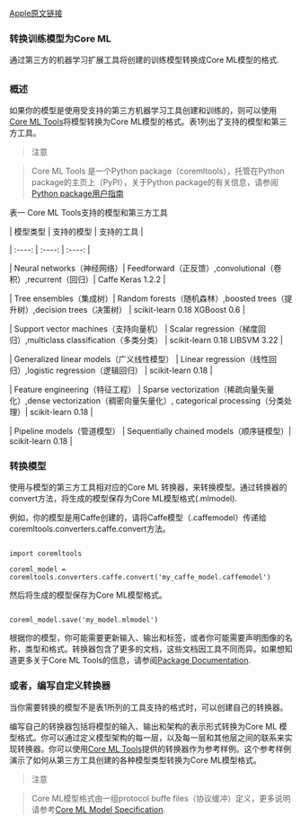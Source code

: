 [Apple原文链接](https://developer.apple.com/documentation/coreml/converting_trained_models_to_core_ml)



### 转换训练模型为Core ML

通过第三方的机器学习扩展工具将创建的训练模型转换成Core ML模型的格式.

##  

### 概述

如果你的模型是使用受支持的第三方机器学习工具创建和训练的，则可以使用[Core ML Tools](https://pypi.python.org/pypi/coremltools)将模型转换为Core ML模型的格式。表1列出了支持的模型和第三方工具。

> 注意

> Core ML Tools 是一个Python package（coremltools），托管在Python package的主页上（PyPI），关于Python package的有关信息，请参阅[Python package用户指南](https://packaging.python.org/)



表一 Core ML Tools支持的模型和第三方工具    



|  模型类型  |  支持的模型  |  支持的工具  |

 | :----:   | :----: | :----: |

| Neural networks（神经网络）|	Feedforward（正反馈）,convolutional（卷积）,recurrent（回归）| Caffe  Keras 1.2.2 |


| Tree ensembles（集成树）| Random forests（随机森林）,boosted trees（提升树）,decision trees（决策树） | scikit-learn 0.18 XGBoost 0.6 | 


| Support vector machines（支持向量机） |  Scalar regression（梯度回归）,multiclass classification（多类分类） | scikit-learn 0.18 LIBSVM 3.22 |


| Generalized linear models（广义线性模型） |  Linear regression（线性回归）,logistic regression（逻辑回归） |  scikit-learn 0.18 |


| Feature engineering（特征工程） |  Sparse vectorization（稀疏向量矢量化）,dense vectorization（稠密向量矢量化）, categorical processing（分类处理）|  scikit-learn 0.18 |


| Pipeline models（管道模型） | Sequentially chained models（顺序链模型）|  scikit-learn 0.18 |



### 转换模型

使用与模型的第三方工具相对应的Core ML 转换器，来转换模型。通过转换器的convert方法，将生成的模型保存为Core ML模型格式(.mlmodel).

例如，你的模型是用Caffe创建的，请将Caffe模型（.caffemodel）传递给coremltools.converters.caffe.convert方法。

```

import coremltools

coreml_model = coremltools.converters.caffe.convert('my_caffe_model.caffemodel')

```

然后将生成的模型保存为Core ML模型格式。

```

coreml_model.save('my_model.mlmodel')

```



根据你的模型，你可能需要更新输入、输出和标签，或者你可能需要声明图像的名称，类型和格式。转换器包含了更多的文档，这些文档因工具不同而异。如果想知道更多关于Core ML Tools的信息，请参阅[Package Documentation](https://pythonhosted.org/coremltools/).

### 或者，编写自定义转换器

当你需要转换的模型不是表1所列的工具支持的格式时，可以创建自己的转换器。

编写自己的转换器包括将模型的输入、输出和架构的表示形式转换为Core ML 模型格式。你可以通过定义模型架构的每一层，以及每一层和其他层之间的联系来实现转换器。你可以使用[Core ML Tools](https://pypi.python.org/pypi/coremltools)提供的转换器作为参考样例。这个参考样例演示了如何从第三方工具创建的各种模型类型转换为Core ML模型格式。

> 注意

> Core ML模型格式由一组protocol buffe files（协议缓冲）定义，更多说明请参考[Core ML Model Specification](https://developer.apple.com/machine-learning).
